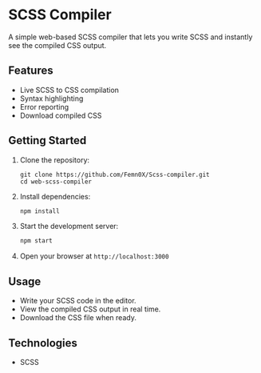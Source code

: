 # SCSS Compiler

A simple web-based SCSS compiler that lets you write SCSS and instantly see the compiled CSS output.

## Features

- Live SCSS to CSS compilation
- Syntax highlighting
- Error reporting
- Download compiled CSS

## Getting Started

1. Clone the repository:

    ```bash:
    git clone https://github.com/Femn0X/Scss-compiler.git
    cd web-scss-compiler
    ```

2. Install dependencies:

    ```bash
    npm install
    ```

3. Start the development server:

    ```bash
    npm start
    ```

4. Open your browser at `http://localhost:3000`

## Usage

- Write your SCSS code in the editor.
- View the compiled CSS output in real time.
- Download the CSS file when ready.

## Technologies

- SCSS
